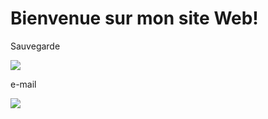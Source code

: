 <h1>Bienvenue sur mon site Web!</h1>

<p>Sauvegarde</p>
<img src="https://www.xn--icne-wqa.com/images/icones/2/7/document-save-3.png" /> 

<p>e-mail</p>
<img src="https://img.icons8.com/ios/452/apple-mail.png" />
